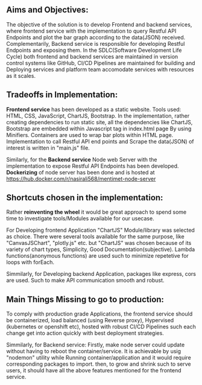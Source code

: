 Aims and Objectives:
------------------

The objective of the solution is to develop Frontend and backend services, where frontend service with the implementation to query Restful API Endpoints and plot the bar graph according to the data(JSON) received. Complementarily, Backend service is responsible for developing Restful Endpoints and exposing them. In the SDLC(Software Development Life Cycle) both frontend and backend services are maintained in version control systems like GitHub, CI/CD Pipelines are maintained for building and Deploying services and platform team accomodate services with resources as it scales.


Tradeoffs in Implementation:
---------------------------
**Frontend service** has been developed as a static website. Tools used: HTML, CSS, JavaScript, ChartJS, Bootstrap.
In the implementation, rather creating dependencies to run static site, all the dependencies like ChartJS, Bootstrap are embedded within Javascript tag in index.html page By using Minifiers.
Containers are used to wrap bar plots within HTML page. Implementation to call Restful API end points and Scrape the data(JSON) of interest is written in "main.js" file.

Similarly, for the **Backend service** Node web Server with the implementation to expose Restful API Endpoints has been developed.
**Dockerizing** of node server has been done and is hosted at https://hub.docker.com/r/nasirali568/mentimet-node-server

Shortcuts chosen in the implementation:
-------------------------------------
Rather **reinventing the wheel** it would be great approach to spend some time to investigate tools/Modules available for our usecase.

For Developing frontend Application "ChartJS" Module/library was selected as choice. There were several tools available for the same purpose, like "CanvasJSChart", "plotly.js" etc. but "ChartJS" was chosen because of its variety of chart types, Simplicity, Good Documentation(subjective). Lambda functions(anonymous functions) are used such to minimize repetetive for loops with forEach.

Simmilarly, for Developing backend Application, packages like express, cors are used. Such to make API communication smooth and robust.


Main Things Missing to go to production:
---------------------------------------
To comply with production grade Applications, the frontend service should be containerized, load balanced (using Reverse proxy), Hypervised (kubernetes or openshift etc), hosted with robust CI/CD Pipelines such each change get into action quickly with best deployment strategies.

Simmilarly, for Backend service:
Firstly, make node server could update without having to reboot the container/service. It is achievable by usig "nodemon" utility while Running container/application and it would require corresponding packages to import.
then, to grow and shrink such to serve users, it should have all the above features mentioned for the frontend service.



